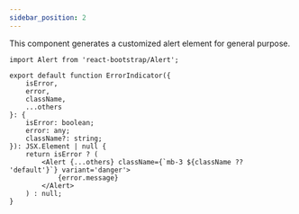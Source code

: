 ```yaml
---
sidebar_position: 2
---
```


This component generates a customized alert element for general purpose.

```tsx
import Alert from 'react-bootstrap/Alert';

export default function ErrorIndicator({
    isError,
    error,
    className,
    ...others
}: {
    isError: boolean;
    error: any;
    className?: string;
}): JSX.Element | null {
    return isError ? (
        <Alert {...others} className={`mb-3 ${className ?? 'default'}`} variant='danger'>
            {error.message}
        </Alert>
    ) : null;
}
```